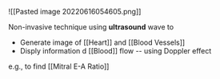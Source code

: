 ![[Pasted image 20220616054605.png]]

Non-invasive technique using **ultrasound** wave to 
- Generate image of [[Heart]] and [[Blood Vessels]]
- Disply information d [[Blood]] flow -- using Doppler effect

e.g., to find [[Mitral E-A Ratio]]